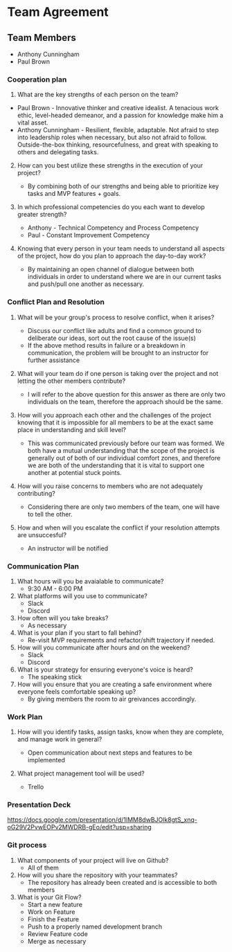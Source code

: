# Team Agreement

## Team Members

* Anthony Cunningham
* Paul Brown

### Cooperation plan

1. What are the key strengths of each person on the team?

  * Paul Brown - Innovative thinker and creative idealist. A tenacious work ethic, level-headed demeanor, and a passion for knowledge make him a vital asset. 
  * Anthony Cunningham - Resilient, flexible, adaptable. Not afraid to step into leadership roles when necessary, but also not afraid to follow. Outside-the-box thinking, resourcefulness, and great with speaking to others and delegating tasks.

2. How can you best utilize these strengths in the execution of your project?
   
   * By combining both of our strengths and being able to prioritize key tasks and MVP features + goals.
  
3. In which professional competencies do you each want to develop greater strength?
     * Anthony - Technical Competency and Process Competency
     * Paul - Constant Improvement Competency
  
4. Knowing that every person in your team needs to understand all aspects of the project, how do you plan to approach the day-to-day work?
   
   * By maintaining an open channel of dialogue between both individuals in order to understand where we are in our current tasks and push/pull one another as necessary.
  
### Conflict Plan and Resolution

1. What will be your group's process to resolve conflict, when it arises?
   
   * Discuss our conflict like adults and find a common ground to deliberate our ideas, sort out the root cause of the issue(s)
   * If the above method results in failure or a breakdown in communication, the problem will be brought to an instructor for further assistance
  
2. What will your team do if one person is taking over the project and not letting the other members contribute?
   
     * I will refer to the above question for this answer as there are only two individuals on the team, therefore the approach should be the same.

3. How will you approach each other and the challenges of the project knowing that it is impossible for all members to be at the exact same place in understanding and skill level?

    * This was communicated previously before our team was formed. We both have a mutual understanding that the scope of the project is generally out of both of our individual comfort zones, and therefore we are both of the understanding that it is vital to support one another at potential stuck points.
  
4. How will you raise concerns to members who are not adequately contributing?

   * Considering there are only two members of the team, one will have to tell the other.
  
5. How and when will you escalate the conflict if your resolution attempts are unsuccesful?

   * An instructor will be notified
  
### Communication Plan

1. What hours will you be avaialable to communicate?
     * 9:30 AM - 6:00 PM
2. What platforms will you use to communicate?
     * Slack
     * Discord
3. How often will you take breaks?
   * As necessary
4. What is your plan if you start to fall behind?
   * Re-visit MVP requirements and refactor/shift trajectory if needed.
5. How will you communicate after hours and on the weekend?
     * Slack
     * Discord
6. What is your strategy for ensuring everyone's voice is heard?
   * The speaking stick
7. How will you ensure that you are creating a safe environment where everyone feels comfortable speaking up?
     * By giving members the room to air greivances accordingly.
  
### Work Plan

1. How will you identify tasks, assign tasks, know when they are complete, and manage work in general?
   
   * Open communication about next steps and features to be implemented

2. What project management tool will be used?
     * Trello

### Presentation Deck

<https://docs.google.com/presentation/d/1lMM8dwBJOlk8gtS_xnq-oG29V2PvwEOPv2MWDRB-gEo/edit?usp=sharing>

### Git process

1. What components of your project will live on Github?
     * All of them
2. How will you share the repository with your teammates?
     * The repository has already been created and is accessible to both members
3. What is your Git Flow?
   * Start a new feature
   * Work on Feature
   * Finish the Feature
   * Push to a properly named development branch
   * Review Feature code
   * Merge as necessary

